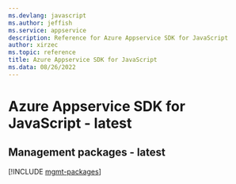 ```yaml
---
ms.devlang: javascript
ms.author: jeffish
ms.service: appservice
description: Reference for Azure Appservice SDK for JavaScript
author: xirzec
ms.topic: reference
title: Azure Appservice SDK for JavaScript
ms.data: 08/26/2022
---
```

# Azure Appservice SDK for JavaScript - latest

## Management packages - latest
[!INCLUDE [mgmt-packages](appservice-mgmt-index.md)]